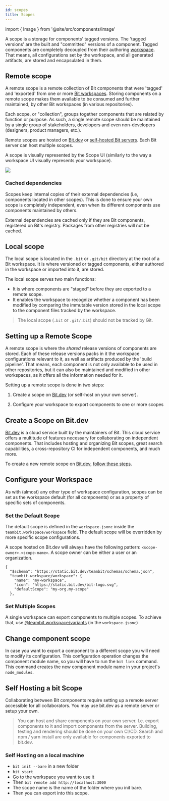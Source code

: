 ```yaml
---
id: scopes
title: Scopes
---
```


import { Image } from '@site/src/components/image'

A scope is a storage for components' tagged versions. The 'tagged versions' are the built and "committed" versions of a component. Tagged components are completely decoupled from their authoring [workspace](/building-with-bit/workspace). That means, all configurations set by the workspace, and all generated artifacts, are stored and encapsulated in them.

## Remote scope

A remote scope is a remote collection of Bit components that were 'tagged' and 'exported' from one or more [Bit workspaces](/building-with-bit/workspace). Storing components on a remote scope makes them available to be consumed and further maintained, by other Bit workspaces (in various repositories).

Each scope, or "collection", groups together components that are related by function or purpose. As such, a single remote scope should be maintained by a single group of stakeholders, developers and even non-developers (designers, product managers, etc.).

Remote scopes are hosted on [Bit.dev](https://bit.dev) or [self-hosted Bit servers](/building-with-bit/scopes). Each Bit server can host multiple scopes.

A scope is visually represented by the Scope UI (similarly to the way a workspace UI visually represents your workspace).

<Image src="/img/scope_ui.png" />

### Cached dependencies

Scopes keep internal copies of their external dependencies (i.e, components located in other scopes). This is done to ensure your own scope is completely independent, even when its different components use components maintained by others.

External dependencies are cached only if they are Bit components, registered on Bit's registry. Packages from other registries will not be cached.

## Local scope

The local scope is located in the `.bit` or `.git/bit` directory at the root of a Bit workspace. It is where versioned or tagged components, either authored in the workspace or imported into it, are stored.

The local scope serves two main functions:

- It is where components are "staged" before they are exported to a remote scope.
- It enables the workspace to recognize whether a component has been modified by comparing the immutable version stored in the local scope to the component files tracked by the workspace.

> The local scope (`.bit` or `.git/.bit`) should not be tracked by Git.

## Setting up a Remote Scope

A remote scope is where the _shared_ release versions of components are stored. Each of these release versions packs in it the workspace configurations relevant to it, as well as artifacts produced by the 'build pipeline'. That means, each component is not only available to be used in other repositories, but it can also be maintained and modified in other workspaces, as it offers all the information needed for it.

Setting up a remote scope is done in two steps:

1. Create a scope on [Bit.dev](https://bit.dev) (or self-host on your own server).

2. Configure your workspace to export components to one or more scopes

## Create a Scope on Bit.dev

[Bit.dev](https://bit.dev) is a cloud service built by the maintainers of Bit. This cloud service offers a multitude of features necessary for collaborating on independent components. That includes hosting and organizing Bit scopes, great search capabilities, a cross-repository CI for independent components, and much more.

To create a new remote scope on [Bit.dev](https://bit.dev), [follow these steps](/getting-started/remote-scope).

## Configure your Workspace

As with (almost) any other type of workspace configuration, scopes can be set as the workspace default (for all components) or as a property of specific sets of components.

### Set the Default Scope

The default scope is defined in the `workspace.jsonc` inside the `teambit.workspace/workspace` field. The default scope will be overridden by more specific scope configurations.

A scope hosted on Bit.dev will always have the following pattern: `<scope-owner>.<scope-name>`. A scope owner can be either a user or an organization.

```jsonc
{
  "$schema": "https://static.bit.dev/teambit/schemas/schema.json",
  "teambit.workspace/workspace": {
    "name": "my-workspace",
    "icon": "https://static.bit.dev/bit-logo.svg",
    "defaultScope": "my-org.my-scope"
  },
```

### Set Multiple Scopes

A single workspace can export components to multiple scopes. To achieve that, use [@teambit.workspace/variants](/aspects/variants) (in the `workspace.jsonc`)

## Change component scope

In case you want to export a component to a different scope you will need to modify its configuration. This configuration operation changes the component module name, so you will have to run the `bit link` command. This command creates the new component module name in your project's `node_modules`.

## Self Hosting a bit Scope

Collaborating between Bit components require setting up a remote server accessible for all collaborators. You may use bit.dev as a remote server or setup your own.

> You can host and share components on your own server. I.e. export components to it and import components from the server. Building, testing and rendering should be done on your own CI/CD. Search and npm / yarn install are only available for components exported to bit.dev.

### Self Hosting on a local machine

- `bit init --bare` in a new folder
- `bit start`
- Go to the workspace you want to use it
- Then `bit remote add http://localhost:3000`
- The scope name is the name of the folder where you init bare.
- Then you can export into this scope.
